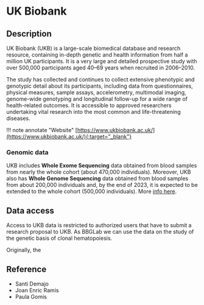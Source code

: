 # UK Biobank

## Description
UK Biobank (UKB) is a large-scale biomedical database and research resource, containing in-depth genetic and health information from half a million UK participants. 
It is a very large and detailed prospective study with over 500,000 participants aged 40–69 years when recruited in 2006–2010.

The study has collected and continues to collect extensive phenotypic and genotypic detail about its participants, including data from questionnaires, physical measures, sample assays, accelerometry, multimodal imaging, genome-wide genotyping and longitudinal follow-up for a wide range of health-related outcomes.
It is accessible to approved researchers undertaking vital research into the most common and life-threatening diseases. <br/>

!!! note annotate "Website" 
	[https://www.ukbiobank.ac.uk/](https://www.ukbiobank.ac.uk/){:target="_blank"}

### Genomic data

UKB includes **Whole Exome Sequencing** data obtained from blood samples from nearly the whole cohort (about 470,000 individuals). Moreover, UKB also has **Whole Genome Sequencing** data obtained from blood samples from about 200,000 individuals and, by the end of 2023, it is expected to be extended to the whole cohort (500,000 individuals). More [info here](https://www.ukbiobank.ac.uk/enable-your-research/about-our-data/genetic-data).

## Data access
Access to UKB data is restricted to authorized users that have to submit a research proposal to UKB. As BBGLab we can use the data on the study of the genetic basis of clonal hematopoiesis.

Originally, the 

## Reference
- Santi Demajo
- Joan Enric Ramis
- Paula Gomis
